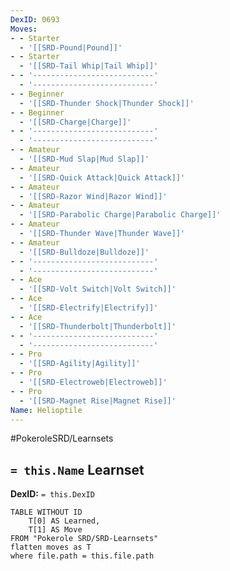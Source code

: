 ```yaml
---
DexID: 0693
Moves:
- - Starter
  - '[[SRD-Pound|Pound]]'
- - Starter
  - '[[SRD-Tail Whip|Tail Whip]]'
- - '---------------------------'
  - '---------------------------'
- - Beginner
  - '[[SRD-Thunder Shock|Thunder Shock]]'
- - Beginner
  - '[[SRD-Charge|Charge]]'
- - '---------------------------'
  - '---------------------------'
- - Amateur
  - '[[SRD-Mud Slap|Mud Slap]]'
- - Amateur
  - '[[SRD-Quick Attack|Quick Attack]]'
- - Amateur
  - '[[SRD-Razor Wind|Razor Wind]]'
- - Amateur
  - '[[SRD-Parabolic Charge|Parabolic Charge]]'
- - Amateur
  - '[[SRD-Thunder Wave|Thunder Wave]]'
- - Amateur
  - '[[SRD-Bulldoze|Bulldoze]]'
- - '---------------------------'
  - '---------------------------'
- - Ace
  - '[[SRD-Volt Switch|Volt Switch]]'
- - Ace
  - '[[SRD-Electrify|Electrify]]'
- - Ace
  - '[[SRD-Thunderbolt|Thunderbolt]]'
- - '---------------------------'
  - '---------------------------'
- - Pro
  - '[[SRD-Agility|Agility]]'
- - Pro
  - '[[SRD-Electroweb|Electroweb]]'
- - Pro
  - '[[SRD-Magnet Rise|Magnet Rise]]'
Name: Helioptile
---
```


#PokeroleSRD/Learnsets

## `= this.Name` Learnset

**DexID:** `= this.DexID`

```dataview
TABLE WITHOUT ID
    T[0] AS Learned,
    T[1] AS Move
FROM "Pokerole SRD/SRD-Learnsets"
flatten moves as T
where file.path = this.file.path
```
